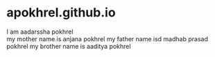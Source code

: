 # apokhrel.github.io
I am aadarssha pokhrel\
my mother name is anjana pokhrel
my father name isd madhab prasad pokhrel 
my brother name is aaditya pokhrel 
